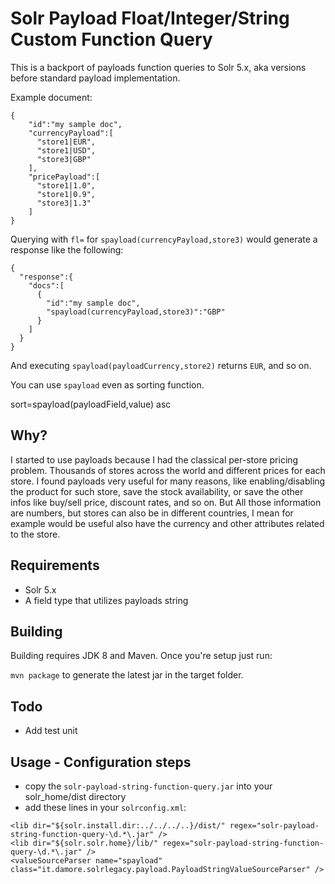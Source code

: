 # Solr Payload Float/Integer/String Custom Function Query

This is a backport of payloads function queries to Solr 5.x, aka versions before standard payload implementation.

Example document:

```
{
    "id":"my sample doc",
    "currencyPayload":[
      "store1|EUR",
      "store1|USD",
      "store3|GBP"
    ],
    "pricePayload":[
      "store1|1.0",
      "store1|0.9",
      "store3|1.3"
    ]
}
```

Querying with `fl=` for `spayload(currencyPayload,store3)` would generate a response like the following:

```
{
  "response":{
    "docs":[
      {
        "id":"my sample doc",
        "spayload(currencyPayload,store3)":"GBP"
      }
    ]
  }
}     
```

And executing `spayload(payloadCurrency,store2)` returns `EUR`, and so on.

You can use `spayload` even as sorting function.

   sort=spayload(payloadField,value) asc

## Why?

I started to use payloads because I had the classical per-store pricing problem.
Thousands of stores across the world and different prices for each store.
I found payloads very useful for many reasons, like enabling/disabling the product for such store, save the stock availability, or save the other infos like buy/sell price, discount rates, and so on. 
But All those information are numbers, but stores can also be in different countries, I mean for example would be useful also have the currency and other attributes related to the store.

## Requirements
- Solr 5.x
- A field type that utilizes payloads string

## Building
Building requires JDK 8 and Maven.  Once you're setup just run:

`mvn package` to generate the latest jar in the target folder.

## Todo
- Add test unit

## Usage - Configuration steps

- copy the `solr-payload-string-function-query.jar` into your solr_home/dist directory 
- add these lines in your `solrconfig.xml`:

```
<lib dir="${solr.install.dir:../../../..}/dist/" regex="solr-payload-string-function-query-\d.*\.jar" />
<lib dir="${solr.solr.home}/lib/" regex="solr-payload-string-function-query-\d.*\.jar" />
<valueSourceParser name="spayload" class="it.damore.solrlegacy.payload.PayloadStringValueSourceParser" />
```